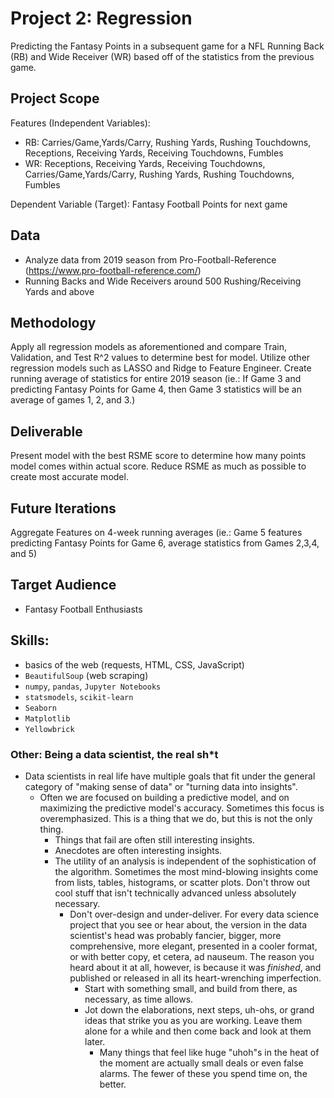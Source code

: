 # Project 2: Regression
Predicting the Fantasy Points in a subsequent game for a NFL Running Back (RB) and Wide Receiver (WR) based off of the statistics from the previous game.

## Project Scope

 Features (Independent Variables):
 - RB: Carries/Game,Yards/Carry, Rushing Yards, Rushing Touchdowns, Receptions, Receiving Yards, Receiving Touchdowns, Fumbles
 - WR: Receptions, Receiving Yards, Receiving Touchdowns, Carries/Game,Yards/Carry, Rushing Yards, Rushing Touchdowns, Fumbles

 Dependent Variable (Target): Fantasy Football Points for next game 

## Data
- Analyze data from 2019 season from Pro-Football-Reference (https://www.pro-football-reference.com/)
- Running Backs and Wide Receivers around 500 Rushing/Receiving Yards and above

## Methodology
Apply all regression models as aforementioned and compare Train, Validation, and Test R^2 values to determine best for model. Utilize other regression models such as LASSO and Ridge to Feature Engineer. Create running average of statistics for entire 2019 season (ie.: If Game 3 and predicting Fantasy Points for Game 4, then Game 3 statistics will be an average of games 1, 2, and 3.)

## Deliverable
Present model with the best RSME score to determine how many points model comes within actual score. Reduce RSME as much as possible to create most accurate model. 

## Future Iterations

Aggregate Features on 4-week running averages (ie.: Game 5 features predicting Fantasy Points for Game 6, average statistics from Games 2,3,4, and 5)

## Target Audience
- Fantasy Football Enthusiasts

## Skills:

 * basics of the web (requests, HTML, CSS, JavaScript)
 * `BeautifulSoup` (web scraping)
 * `numpy`, `pandas`, `Jupyter Notebooks`
 * `statsmodels`, `scikit-learn`
 * `Seaborn`
 * `Matplotlib`
 * `Yellowbrick`



### Other: Being a data scientist, the real sh*t

* Data scientists in real life have multiple goals that fit under the
  general category of "making sense of data" or "turning data into
  insights".
  * Often we are focused on building a predictive model, and on
    maximizing the predictive model's accuracy. Sometimes this focus
    is overemphasized. This is a thing that we do, but this is not the
    only thing.
    * Things that fail are often still interesting insights.
    * Anecdotes are often interesting insights.
    * The utility of an analysis is independent of the sophistication
      of the algorithm. Sometimes the most mind-blowing insights come
      from lists, tables, histograms, or scatter plots. Don't throw
      out cool stuff that isn't technically advanced unless absolutely
      necessary.
      * Don't over-design and under-deliver. For every data science
        project that you see or hear about, the version in the data
        scientist's head was probably fancier, bigger, more
        comprehensive, more elegant, presented in a cooler format, or
        with better copy, et cetera, ad nauseum. The reason you heard
        about it at all, however, is because it was *finished*, and
        published or released in all its heart-wrenching
        imperfection.
        * Start with something small, and build from there, as
        necessary, as time allows.
        * Jot down the elaborations, next steps, uh-ohs, or grand
          ideas that strike you as you are working. Leave them alone
          for a while and then come back and look at them later.
          * Many things that feel like huge "uhoh"s in the heat of the
            moment are actually small deals or even false alarms. The
            fewer of these you spend time on, the better.